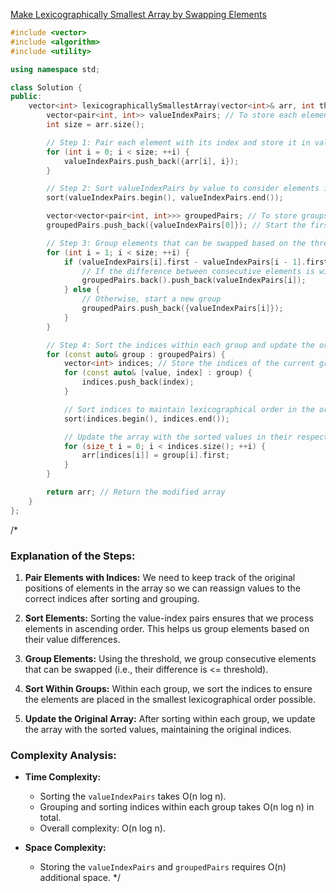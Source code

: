 [Make Lexicographically Smallest Array by Swapping Elements](https://leetcode.com/problems/make-lexicographically-smallest-array-by-swapping-elements/description/)

```c++
#include <vector>
#include <algorithm>
#include <utility>

using namespace std;

class Solution {
public:
    vector<int> lexicographicallySmallestArray(vector<int>& arr, int threshold) {
        vector<pair<int, int>> valueIndexPairs; // To store each element and its original index
        int size = arr.size();

        // Step 1: Pair each element with its index and store it in valueIndexPairs
        for (int i = 0; i < size; ++i) {
            valueIndexPairs.push_back({arr[i], i});
        }

        // Step 2: Sort valueIndexPairs by value to consider elements in ascending order
        sort(valueIndexPairs.begin(), valueIndexPairs.end());

        vector<vector<pair<int, int>>> groupedPairs; // To store groups of elements with differences <= threshold
        groupedPairs.push_back({valueIndexPairs[0]}); // Start the first group with the first element

        // Step 3: Group elements that can be swapped based on the threshold
        for (int i = 1; i < size; ++i) {
            if (valueIndexPairs[i].first - valueIndexPairs[i - 1].first <= threshold) {
                // If the difference between consecutive elements is within the threshold, add to the current group
                groupedPairs.back().push_back(valueIndexPairs[i]);
            } else {
                // Otherwise, start a new group
                groupedPairs.push_back({valueIndexPairs[i]});
            }
        }

        // Step 4: Sort the indices within each group and update the original array
        for (const auto& group : groupedPairs) {
            vector<int> indices; // Store the indices of the current group
            for (const auto& [value, index] : group) {
                indices.push_back(index);
            }

            // Sort indices to maintain lexicographical order in the original array
            sort(indices.begin(), indices.end());

            // Update the array with the sorted values in their respective indices
            for (size_t i = 0; i < indices.size(); ++i) {
                arr[indices[i]] = group[i].first;
            }
        }

        return arr; // Return the modified array
    }
};
```

/*
### Explanation of the Steps:

1. **Pair Elements with Indices:**
   We need to keep track of the original positions of elements in the array so we can reassign values to the correct indices after sorting and grouping.

2. **Sort Elements:**
   Sorting the value-index pairs ensures that we process elements in ascending order. This helps us group elements based on their value differences.

3. **Group Elements:**
   Using the threshold, we group consecutive elements that can be swapped (i.e., their difference is <= threshold).

4. **Sort Within Groups:**
   Within each group, we sort the indices to ensure the elements are placed in the smallest lexicographical order possible.

5. **Update the Original Array:**
   After sorting within each group, we update the array with the sorted values, maintaining the original indices.

### Complexity Analysis:

- **Time Complexity:**
  - Sorting the `valueIndexPairs` takes O(n log n).
  - Grouping and sorting indices within each group takes O(n log n) in total.
  - Overall complexity: O(n log n).

- **Space Complexity:**
  - Storing the `valueIndexPairs` and `groupedPairs` requires O(n) additional space.
*/